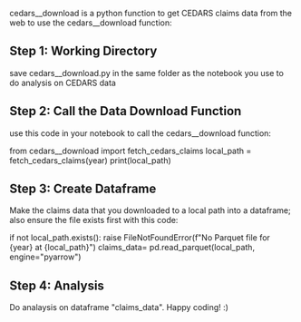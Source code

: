 cedars__download is a python function to get CEDARS claims data from the web
to use the cedars__download function:

## Step 1: Working Directory
save cedars__download.py in the same folder as the notebook you use to do analysis on CEDARS data

## Step 2: Call the Data Download Function
use this code in your notebook to call the cedars__download function:

from cedars__download import fetch_cedars_claims
local_path = fetch_cedars_claims(year)
print(local_path)

## Step 3: Create Dataframe
Make the claims data that you downloaded to a local path into a dataframe; also ensure the file exists first with this code:

if not local_path.exists():
    raise FileNotFoundError(f"No Parquet file for {year} at {local_path}")
claims_data= pd.read_parquet(local_path, engine="pyarrow")

## Step 4: Analysis
Do analaysis on dataframe "claims_data". Happy coding! :)
